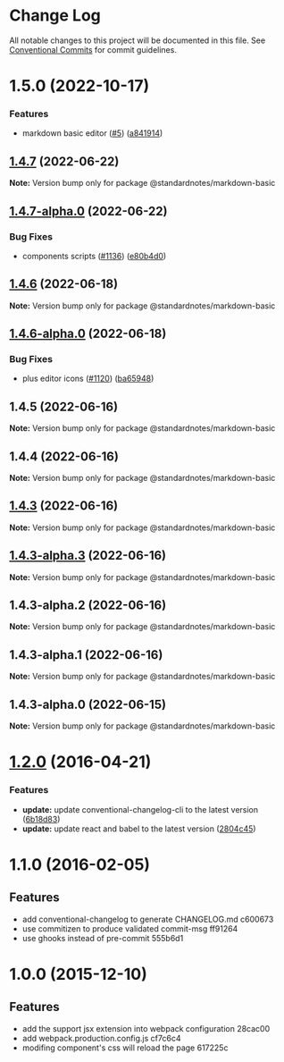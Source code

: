 # Change Log

All notable changes to this project will be documented in this file.
See [Conventional Commits](https://conventionalcommits.org) for commit guidelines.

# 1.5.0 (2022-10-17)

### Features

* markdown basic editor ([#5](https://github.com/standardnotes/plugins/issues/5)) ([a841914](https://github.com/standardnotes/plugins/commit/a841914cb7e6d102993f7aec83b40741e437837a))

## [1.4.7](https://github.com/standardnotes/app/compare/@standardnotes/markdown-basic@1.4.7-alpha.0...@standardnotes/markdown-basic@1.4.7) (2022-06-22)

**Note:** Version bump only for package @standardnotes/markdown-basic

## [1.4.7-alpha.0](https://github.com/standardnotes/app/compare/@standardnotes/markdown-basic@1.4.6...@standardnotes/markdown-basic@1.4.7-alpha.0) (2022-06-22)

### Bug Fixes

* components scripts ([#1136](https://github.com/standardnotes/app/issues/1136)) ([e80b4d0](https://github.com/standardnotes/app/commit/e80b4d0ffad495c758b593c30e1c4c754dda9b7e))

## [1.4.6](https://github.com/standardnotes/app/compare/@standardnotes/markdown-basic@1.4.6-alpha.0...@standardnotes/markdown-basic@1.4.6) (2022-06-18)

**Note:** Version bump only for package @standardnotes/markdown-basic

## [1.4.6-alpha.0](https://github.com/standardnotes/app/compare/@standardnotes/markdown-basic@1.4.5...@standardnotes/markdown-basic@1.4.6-alpha.0) (2022-06-18)

### Bug Fixes

* plus editor icons ([#1120](https://github.com/standardnotes/app/issues/1120)) ([ba65948](https://github.com/standardnotes/app/commit/ba65948364a3fca7bfa5005c56802102c73ccd99))

## 1.4.5 (2022-06-16)

**Note:** Version bump only for package @standardnotes/markdown-basic

## 1.4.4 (2022-06-16)

**Note:** Version bump only for package @standardnotes/markdown-basic

## [1.4.3](https://github.com/standardnotes/app/compare/@standardnotes/markdown-basic@1.4.3-alpha.3...@standardnotes/markdown-basic@1.4.3) (2022-06-16)

**Note:** Version bump only for package @standardnotes/markdown-basic

## [1.4.3-alpha.3](https://github.com/standardnotes/app/compare/@standardnotes/markdown-basic@1.4.3-alpha.2...@standardnotes/markdown-basic@1.4.3-alpha.3) (2022-06-16)

**Note:** Version bump only for package @standardnotes/markdown-basic

## 1.4.3-alpha.2 (2022-06-16)

**Note:** Version bump only for package @standardnotes/markdown-basic

## 1.4.3-alpha.1 (2022-06-16)

**Note:** Version bump only for package @standardnotes/markdown-basic

## 1.4.3-alpha.0 (2022-06-15)

**Note:** Version bump only for package @standardnotes/markdown-basic

<a name="1.2.0"></a>
# [1.2.0](https://github.com/ruanyf/react-babel-webpack-boilerplate/compare/2804c45...v1.2.0) (2016-04-21)

### Features

* **update:** update conventional-changelog-cli to the latest version ([6b18d83](https://github.com/ruanyf/react-babel-webpack-boilerplate/commit/6b18d83))
* **update:** update react and babel to the latest version ([2804c45](https://github.com/ruanyf/react-babel-webpack-boilerplate/commit/2804c45))

<a name="1.1.0"></a>
# 1.1.0 (2016-02-05)

## Features

* add conventional-changelog to generate CHANGELOG.md c600673
* use commitizen to produce validated commit-msg ff91264
* use ghooks instead of pre-commit 555b6d1

<a name="1.0.0"></a>
# 1.0.0 (2015-12-10)

## Features

* add the support jsx extension into webpack configuration 28cac00
* add webpack.production.config.js cf7c6c4
* modifing component's css will reload the page 617225c
